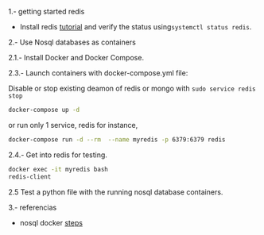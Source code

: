 1.- getting started redis

* Install redis [tutorial](https://redis.io/docs/getting-started/installation/install-redis-on-linux/) and verify the status using`systemctl status redis`.

2.-  Use Nosql databases as containers

2.1.- Install Docker and Docker Compose.

2.3.- Launch containers with docker-compose.yml file:

Disable or stop existing deamon of redis or mongo with `sudo service redis stop`

```bash
docker-compose up -d
```

or run only 1 service, redis for instance,

```bash
docker-compose run -d --rm  --name myredis -p 6379:6379 redis
```

2.4.- Get into redis for testing.

```bash
docker exec -it myredis bash
redis-client
```

2.5 Test a python file with the running nosql database containers.

3.- referencias

* nosql docker  [steps](https://gist.github.com/andfanilo/fa2ec0577868014878a5079c276221ac)

